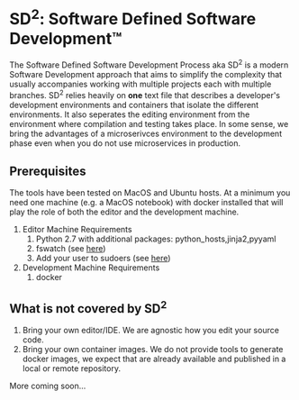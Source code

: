 # SD<sup>2</sup>: Software Defined Software Development™
The Software Defined Software Development Process aka SD<sup>2</sup> is 
a modern Software Development approach that aims to simplify the 
complexity that usually accompanies working with multiple projects 
each with multiple branches. SD<sup>2</sup> relies heavily on **one** text 
file that describes a developer's development environments and containers 
that isolate the different environments. It also seperates the editing 
environment from the environment where compilation and testing takes place. 
In some sense, we bring the advantages of a microserivces environment to 
the development phase even when you do not use microservices in production.

## Prerequisites
The tools have been tested on MacOS and Ubuntu hosts. At a minimum you 
need one machine (e.g. a MacOS notebook) with docker installed that will
 play the role of both the editor and the development machine.

1. Editor Machine Requirements
   1. Python 2.7 with additional packages: python_hosts,jinja2,pyyaml
   1. fswatch (see [here](http://stackoverflow.com/questions/1515730/is-there-a-command-like-watch-or-inotifywait-on-the-mac))
   1. Add your user to sudoers (see [here](https://askubuntu.com/questions/168461/how-do-i-sudo-without-having-to-enter-my-password))
1. Development Machine Requirements
   1. docker 


## What is not covered by SD<sup>2</sup>

1. Bring your own editor/IDE. We are agnostic how you edit your source code.
1. Bring your own container images. We do not provide tools to generate
 docker images, we expect that are already available and published in 
 a local or remote repository.

More coming soon...
